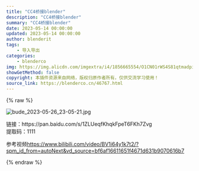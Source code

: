 ```yaml
---
title: "CC4桥接blender"
description: "CC4桥接blender"
summary: "CC4桥接blender"
date: 2023-05-14 00:00:00
updated: 2023-05-14 00:00:00
author: blenderit
tags: 
    - 导入导出
categories:
    - blenderco
img: https://img.alicdn.com/imgextra/i4/1856665554/O1CN01rWS4S81qtmadpiJaI_!!1856665554.jpg
showGetMethod: false
copyright: 本插件资源来自网络，版权归原作者所有，仅供交流学习使用！
source_link: https://blenderco.cn/46767.html
---
```


{% raw %}
<p><img src="https://img.alicdn.com/imgextra/i4/1856665554/O1CN01rWS4S81qtmadpiJaI_!!1856665554.jpg" alt="bude_2023-05-26_23-05-21.jpg"></p><p>链接：https://pan.baidu.com/s/1ZLUeqfKhqkFpeT6FKh7Zvg<br>
提取码：1111</p><p>参考视频<a href="https://www.bilibili.com/video/BV1i64y1k7t2/?spm_id_from=autoNext&amp;vd_source=bf6af16611651f4671d631b9070616b7">https://www.bilibili.com/video/BV1i64y1k7t2/?spm_id_from=autoNext&amp;vd_source=bf6af16611651f4671d631b9070616b7</a></p>
<div style="display: none">blenderco</div>
{% endraw %}